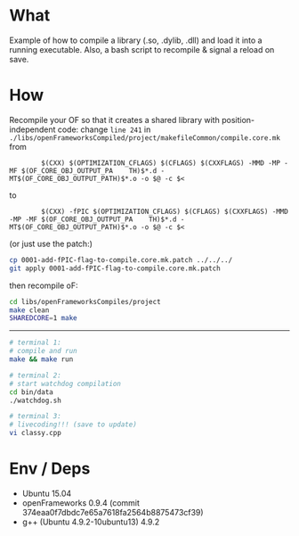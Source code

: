 # What

Example of how to compile a library (.so, .dylib, .dll) and load it into a running executable.
Also, a bash script to recompile & signal a reload on save.

# How

Recompile your OF so that it creates a shared library with position-independent code:
change `line 241` in `./libs/openFrameworksCompiled/project/makefileCommon/compile.core.mk` from

```make
        $(CXX) $(OPTIMIZATION_CFLAGS) $(CFLAGS) $(CXXFLAGS) -MMD -MP -MF $(OF_CORE_OBJ_OUTPUT_PA    TH)$*.d -MT$(OF_CORE_OBJ_OUTPUT_PATH)$*.o -o $@ -c $<
```

to

```make
        $(CXX) -fPIC $(OPTIMIZATION_CFLAGS) $(CFLAGS) $(CXXFLAGS) -MMD -MP -MF $(OF_CORE_OBJ_OUTPUT_PA    TH)$*.d -MT$(OF_CORE_OBJ_OUTPUT_PATH)$*.o -o $@ -c $<
```
(or just use the patch:)

```sh
cp 0001-add-fPIC-flag-to-compile.core.mk.patch ../../../
git apply 0001-add-fPIC-flag-to-compile.core.mk.patch
```

then recompile oF:

```sh
cd libs/openFrameworksCompiles/project
make clean
SHAREDCORE=1 make
```

--------------------

```sh
# terminal 1:
# compile and run
make && make run

# terminal 2:
# start watchdog compilation
cd bin/data
./watchdog.sh

# terminal 3:
# livecoding!!! (save to update)
vi classy.cpp
```

# Env / Deps

- Ubuntu 15.04
- openFrameworks 0.9.4 (commit 374eaa0f7dbdc7e65a7618fa2564b8875473cf39)
- g++ (Ubuntu 4.9.2-10ubuntu13) 4.9.2